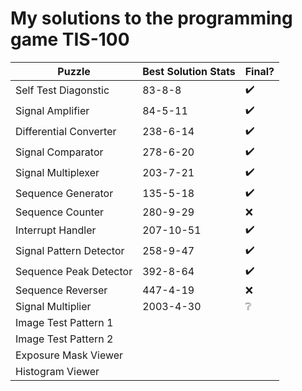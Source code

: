 # My solutions to the programming game TIS-100

Puzzle                  | Best Solution Stats | Final?
------------------------|---------------------|-------
Self Test Diagonstic    | 83-8-8              | ✔️
Signal Amplifier        | 84-5-11             | ✔️
Differential Converter  | 238-6-14            | ✔️
Signal Comparator       | 278-6-20            | ✔️
Signal Multiplexer      | 203-7-21            | ✔️
Sequence Generator      | 135-5-18            | ✔️
Sequence Counter        | 280-9-29            | ❌
Interrupt Handler       | 207-10-51           | ✔️
Signal Pattern Detector | 258-9-47            | ✔️
Sequence Peak Detector  | 392-8-64            | ✔️
Sequence Reverser       | 447-4-19            | ❌
Signal Multiplier       | 2003-4-30           | ❔
Image Test Pattern 1    ||
Image Test Pattern 2    ||
Exposure Mask Viewer    ||
Histogram Viewer        ||
